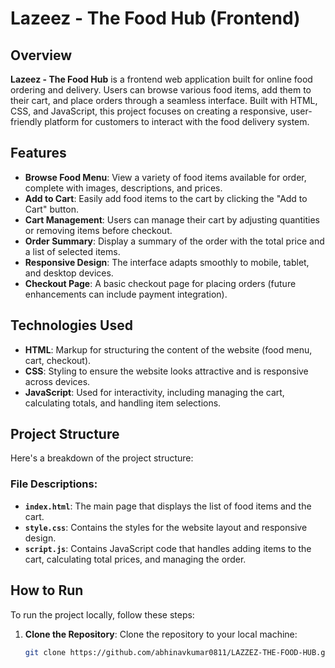 # Lazeez - The Food Hub (Frontend)

## Overview

**Lazeez - The Food Hub** is a frontend web application built for online food ordering and delivery. Users can browse various food items, add them to their cart, and place orders through a seamless interface. Built with HTML, CSS, and JavaScript, this project focuses on creating a responsive, user-friendly platform for customers to interact with the food delivery system.

## Features

- **Browse Food Menu**: View a variety of food items available for order, complete with images, descriptions, and prices.
- **Add to Cart**: Easily add food items to the cart by clicking the "Add to Cart" button.
- **Cart Management**: Users can manage their cart by adjusting quantities or removing items before checkout.
- **Order Summary**: Display a summary of the order with the total price and a list of selected items.
- **Responsive Design**: The interface adapts smoothly to mobile, tablet, and desktop devices.
- **Checkout Page**: A basic checkout page for placing orders (future enhancements can include payment integration).

## Technologies Used

- **HTML**: Markup for structuring the content of the website (food menu, cart, checkout).
- **CSS**: Styling to ensure the website looks attractive and is responsive across devices.
- **JavaScript**: Used for interactivity, including managing the cart, calculating totals, and handling item selections.

## Project Structure

Here's a breakdown of the project structure:


### File Descriptions:

- **`index.html`**: The main page that displays the list of food items and the cart.
- **`style.css`**: Contains the styles for the website layout and responsive design.
- **`script.js`**: Contains JavaScript code that handles adding items to the cart, calculating total prices, and managing the order.

## How to Run

To run the project locally, follow these steps:

1. **Clone the Repository**:
   Clone the repository to your local machine:

   ```bash
   git clone https://github.com/abhinavkumar0811/LAZZEZ-THE-FOOD-HUB.git
